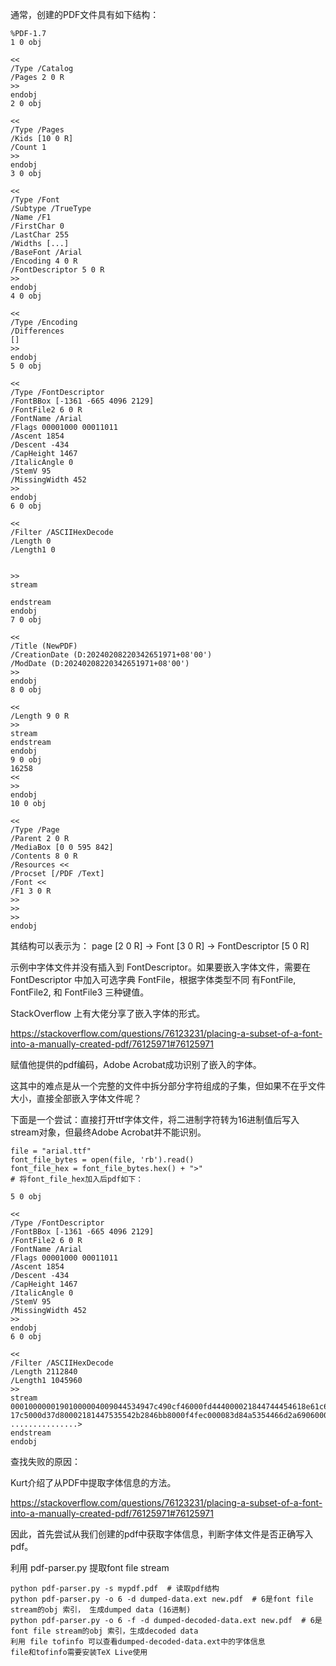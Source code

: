 通常，创建的PDF文件具有如下结构：

    %PDF-1.7
    1 0 obj

    <<
    /Type /Catalog
    /Pages 2 0 R
    >>
    endobj
    2 0 obj
    
    <<
    /Type /Pages
    /Kids [10 0 R]
    /Count 1
    >>
    endobj
    3 0 obj
    
    <<
    /Type /Font
    /Subtype /TrueType 
    /Name /F1 
    /FirstChar 0 
    /LastChar 255 
    /Widths [...]
    /BaseFont /Arial 
    /Encoding 4 0 R
    /FontDescriptor 5 0 R
    >>
    endobj
    4 0 obj
    
    <<
    /Type /Encoding
    /Differences
    []
    >>
    endobj
    5 0 obj
    
    <<
    /Type /FontDescriptor
    /FontBBox [-1361 -665 4096 2129]
    /FontFile2 6 0 R
    /FontName /Arial 
    /Flags 00001000 00011011 
    /Ascent 1854 
    /Descent -434 
    /CapHeight 1467 
    /ItalicAngle 0 
    /StemV 95 
    /MissingWidth 452 
    >>
    endobj
    6 0 obj
    
    <<
    /Filter /ASCIIHexDecode 
    /Length 0
    /Length1 0
      
      
    >>
    stream
    
    endstream
    endobj
    7 0 obj
    
    <<
    /Title (NewPDF)
    /CreationDate (D:20240208220342651971+08'00')
    /ModDate (D:20240208220342651971+08'00')
    >>
    endobj
    8 0 obj

    <<
    /Length 9 0 R 
    >>
    stream
    endstream
    endobj
    9 0 obj
    16258
    <<
    >>
    endobj
    10 0 obj
    
    <<
    /Type /Page
    /Parent 2 0 R
    /MediaBox [0 0 595 842]
    /Contents 8 0 R
    /Resources <<
    /Procset [/PDF /Text]
    /Font <<
    /F1 3 0 R
    >>
    >> 
    >>
    endobj
    
其结构可以表示为：
    page [2 0 R] -> Font [3 0 R] -> FontDescriptor [5 0 R]
    
示例中字体文件并没有插入到 FontDescriptor。如果要嵌入字体文件，需要在 FontDescriptor 中加入可选字典 FontFile，根据字体类型不同
有FontFile, FontFile2, 和 FontFile3 三种键值。

StackOverflow 上有大佬分享了嵌入字体的形式。

https://stackoverflow.com/questions/76123231/placing-a-subset-of-a-font-into-a-manually-created-pdf/76125971#76125971

赋值他提供的pdf编码，Adobe Acrobat成功识别了嵌入的字体。

这其中的难点是从一个完整的文件中拆分部分字符组成的子集，但如果不在乎文件大小，直接全部嵌入字体文件呢？

下面是一个尝试：直接打开ttf字体文件，将二进制字符转为16进制值后写入stream对象，但最终Adobe Acrobat并不能识别。
        
    file = "arial.ttf"
    font_file_bytes = open(file, 'rb').read()
    font_file_hex = font_file_bytes.hex() + ">"
    # 将font_file_hex加入后pdf如下：
    
    5 0 obj
    
    <<
    /Type /FontDescriptor
    /FontBBox [-1361 -665 4096 2129]
    /FontFile2 6 0 R
    /FontName /Arial 
    /Flags 00001000 00011011 
    /Ascent 1854 
    /Descent -434 
    /CapHeight 1467 
    /ItalicAngle 0 
    /StemV 95 
    /MissingWidth 452 
    >>
    endobj
    6 0 obj
    
    <<
    /Filter /ASCIIHexDecode 
    /Length 2112840
    /Length1 1045960
    >>
    stream
    00010000001901000004009044534947c490cf46000fd444000021844744454618e61c66000d34800000035847504f533211
    17c5000d37d80002181447535542b2846bb8000f4fec000083d84a5354466d2a6906000fd3c40000001e4c5453482a36e5d5
    ...............>
    endstream
    endobj
    
查找失败的原因：

Kurt介绍了从PDF中提取字体信息的方法。

https://stackoverflow.com/questions/76123231/placing-a-subset-of-a-font-into-a-manually-created-pdf/76125971#76125971

因此，首先尝试从我们创建的pdf中获取字体信息，判断字体文件是否正确写入pdf。

利用 pdf-parser.py 提取font file stream
    
    python pdf-parser.py -s mypdf.pdf  # 读取pdf结构
    python pdf-parser.py -o 6 -d dumped-data.ext new.pdf  # 6是font file stream的obj 索引， 生成dumped data (16进制)
    python pdf-parser.py -o 6 -f -d dumped-decoded-data.ext new.pdf  # 6是font file stream的obj 索引，生成decoded data 
    利用 file tofinfo 可以查看dumped-decoded-data.ext中的字体信息
    file和tofinfo需要安装TeX Live使用



    


    